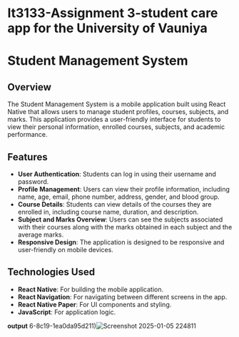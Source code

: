 # It3133-Assignment 3-student care app for the University of Vauniya
# Student Management System

## Overview

The Student Management System is a mobile application built using React Native that allows users to manage student profiles, courses, subjects, and marks. This application provides a user-friendly interface for students to view their personal information, enrolled courses, subjects, and academic performance.

## Features

- **User  Authentication**: Students can log in using their username and password.
- **Profile Management**: Users can view their profile information, including name, age, email, phone number, address, gender, and blood group.
- **Course Details**: Students can view details of the courses they are enrolled in, including course name, duration, and description.
- **Subject and Marks Overview**: Users can see the subjects associated with their courses along with the marks obtained in each subject and the average marks.
- **Responsive Design**: The application is designed to be responsive and user-friendly on mobile devices.

## Technologies Used

- **React Native**: For building the mobile application.
- **React Navigation**: For navigating between different screens in the app.
- **React Native Paper**: For UI components and styling.
- **JavaScript**: For application logic.


 **output**
6-8c19-1ea0da95d211)![Screenshot 2025-01-05 224811](https://github.com/user-attachments/assets/42262291-53d0-458d-b96e-315ee33547bb)


